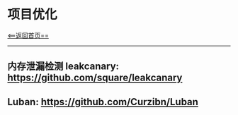 # 项目优化


[<==返回首页==](https://github.com/fengyongge/AndroidOpenCollect)

---

**内存泄漏检测 leakcanary**:  https://github.com/square/leakcanary
---
**Luban**:  https://github.com/Curzibn/Luban
---
